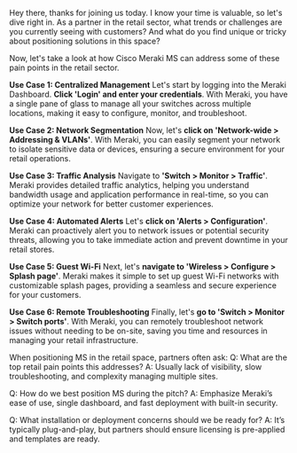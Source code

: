 Hey there, thanks for joining us today. I know your time is valuable, so let's dive right in. As a partner in the retail sector, what trends or challenges are you currently seeing with customers? And what do you find unique or tricky about positioning solutions in this space?

Now, let's take a look at how Cisco Meraki MS can address some of these pain points in the retail sector.

**Use Case 1: Centralized Management**
Let's start by logging into the Meraki Dashboard. **Click 'Login' and enter your credentials**. With Meraki, you have a single pane of glass to manage all your switches across multiple locations, making it easy to configure, monitor, and troubleshoot.

**Use Case 2: Network Segmentation**
Now, let's **click on 'Network-wide > Addressing & VLANs'**. With Meraki, you can easily segment your network to isolate sensitive data or devices, ensuring a secure environment for your retail operations.

**Use Case 3: Traffic Analysis**
Navigate to **'Switch > Monitor > Traffic'**. Meraki provides detailed traffic analytics, helping you understand bandwidth usage and application performance in real-time, so you can optimize your network for better customer experiences.

**Use Case 4: Automated Alerts**
Let's **click on 'Alerts > Configuration'**. Meraki can proactively alert you to network issues or potential security threats, allowing you to take immediate action and prevent downtime in your retail stores.

**Use Case 5: Guest Wi-Fi**
Next, let's **navigate to 'Wireless > Configure > Splash page'**. Meraki makes it simple to set up guest Wi-Fi networks with customizable splash pages, providing a seamless and secure experience for your customers.

**Use Case 6: Remote Troubleshooting**
Finally, let's **go to 'Switch > Monitor > Switch ports'**. With Meraki, you can remotely troubleshoot network issues without needing to be on-site, saving you time and resources in managing your retail infrastructure.

When positioning MS in the retail space, partners often ask:
Q: What are the top retail pain points this addresses?
A: Usually lack of visibility, slow troubleshooting, and complexity managing multiple sites.

Q: How do we best position MS during the pitch?
A: Emphasize Meraki’s ease of use, single dashboard, and fast deployment with built-in security.

Q: What installation or deployment concerns should we be ready for?
A: It’s typically plug-and-play, but partners should ensure licensing is pre-applied and templates are ready.